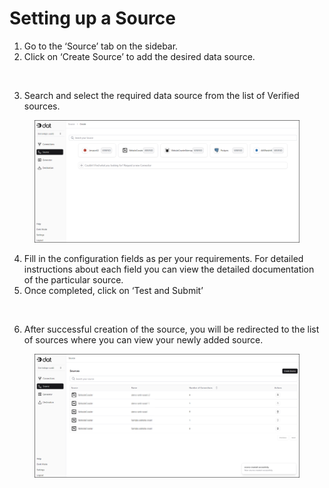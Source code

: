 # Setting up a Source

1. Go to the ‘Source’ tab on the sidebar.
2. Click on ‘Create Source’ to add the desired data source.

<figure><img src="https://lh7-rt.googleusercontent.com/docsz/AD_4nXf8n9EA-O9M1vjJ71GQHbr4HIYOUdaQgOCs9rk7xk1mhFSTK6wJ3UgC6nKPJ3hnfQe83CdEW0LFq5VucPajMAWVQ49h0WBhw-ltE7CXPO15FRSIIGQJbqClQjzQ9JRMvDvIz6GSPEIVkUjcCyUrX7y-BSag?key=0Crpq5sNtBeNa8dddLJmOA" alt=""><figcaption></figcaption></figure>

3. Search and select the required data source from the list of Verified sources.

<figure><img src="../../.gitbook/assets/image (8).png" alt=""><figcaption></figcaption></figure>

4. Fill in the configuration fields as per your requirements. For detailed instructions about each field you can view the detailed documentation of the particular source.
5. Once completed, click on ‘Test and Submit’

<figure><img src="https://lh7-rt.googleusercontent.com/docsz/AD_4nXdJPvWFmZGiFrNAIxzZuILxiW0mWHh3CUJUWiLQT7epXuceoQJ_k-0D6Qb5MGtvvnFlGeYT_MPWrnGpOt-OfoqC1l3_6nYOhUpWOSuTdgixX4aRDD8TPN5QRelg2obsFsOBUwMsol9UkxwbcVvfGDUPavPO?key=0Crpq5sNtBeNa8dddLJmOA" alt=""><figcaption></figcaption></figure>

6. After successful creation of the source, you will be redirected to the list of sources where you can view your newly added source.

<figure><img src="../../.gitbook/assets/image (23).png" alt=""><figcaption></figcaption></figure>
